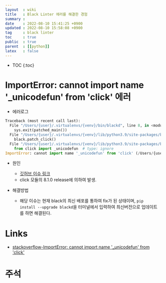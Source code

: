 ```yaml
---
layout  : wiki
title   : Black Linter 에러를 해결한 경험
summary : 
date    : 2022-08-10 15:41:25 +0900
updated : 2022-08-10 15:58:08 +0900
tag     : black linter
toc     : true
public  : true
parent  : [[python]]
latex   : false
---
```

* TOC
{:toc}

# ImportError: cannot import name '_unicodefun' from 'click'  에러

* 에러로그

```python
Traceback (most recent call last):
  File "/Users/{user}/.virtualenvs/{venv}/bin/blackd", line 8, in <module>
    sys.exit(patched_main())
  File "/Users/{user}/.virtualenvs/{venv}/lib/python3.9/site-packages/blackd/__init__.py", line 205, in patched_main
    black.patch_click()
  File "/Users/{user}/.virtualenvs/{venv}/lib/python3.9/site-packages/black/__init__.py", line 1268, in patch_click
    from click import _unicodefun  # type: ignore
ImportError: cannot import name '_unicodefun' from 'click' (/Users/{user}/.virtualenvs/{venv}/lib/python3.9/site-packages/click/__init__.py)

```

* 원인
	* [깃허브 이슈 링크](https://github.com/psf/black/issues/2964)
	* click 모듈의 8.1.0 release에 의하여 발생.

* 해결방법
	* 해당 이슈는 현재 black의 최신 배포를 통하여 fix가 된 상태이며, `pip install --upgrade blackd`을 터미널에서 입력하여 최신버전으로 업데이트를 하면 해결된다.


# Links
* [stackoverflow-ImportError: cannot import name '_unicodefun' from 'click'](https://stackoverflow.com/questions/71673404/importerror-cannot-import-name-unicodefun-from-click)

# 주석